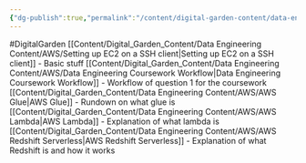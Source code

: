 ```yaml
---
{"dg-publish":true,"permalink":"/content/digital-garden-content/data-engineering-content/apache/aws-content/","created":"2025-04-08T20:13:29.955+05:30","updated":"2025-04-08T20:20:46.194+05:30"}
---
```


#DigitalGarden 
[[Content/Digital_Garden_Content/Data Engineering Content/AWS/Setting up EC2 on a SSH client\|Setting up EC2 on a SSH client]] - Basic stuff
[[Content/Digital_Garden_Content/Data Engineering Content/AWS/Data Engineering Coursework Workflow\|Data Engineering Coursework Workflow]] - Workflow of question 1 for the coursework
[[Content/Digital_Garden_Content/Data Engineering Content/AWS/AWS Glue\|AWS Glue]] - Rundown on what glue is
[[Content/Digital_Garden_Content/Data Engineering Content/AWS/AWS Lambda\|AWS Lambda]] - Explanation of what lambda is
[[Content/Digital_Garden_Content/Data Engineering Content/AWS/AWS Redshift Serverless\|AWS Redshift Serverless]] - Explanation of what Redshift is and how it works